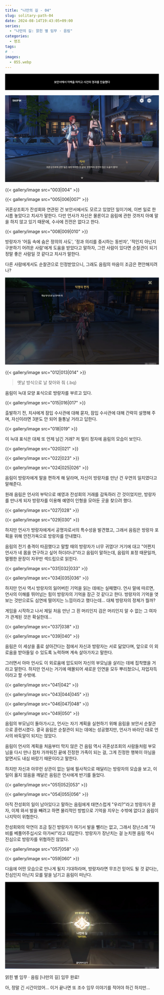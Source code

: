 ```yaml
---
title: "나만의 길 - 04"
slug: solitary-path-04
date: 2024-08-14T19:43:05+09:00
series:
  - "나만의 길: 얽힌 별 임무 · 음림"
categories:
  - 명조
tags:
#  - 
images:
  - 055.webp
---
```


![](001.webp)

![](002.webp)

{{< gallery/image src="003|004" >}}

{{< gallery/image src="005|006|007" >}}

귀혼상조회가 잔성회와 연관된 건 보안서에서도 모르고 있었던 일이기에, 이번 일로 한시름 놓았다고 치샤가 말한다. 다만 언사가 자신은 물론이고 음림에 관한 것까지 아예 말을 하지 않고 있기 때문에, 수사에 진전은 없다고 한다.

{{< gallery/image src="008|009|010" >}}

방랑자가 '어둠 속에 숨은 정의의 사도', '정과 의리를 중시하는 동반자', '적인지 아닌지 구분하기 어려운 사람'에게 도움을 받았다고 말하자, 그런 사람이 있다면 순찰관이 되기 정말 좋은 사람일 것 같다고 치샤가 말한다.

다른 사람에게서도 순찰관으로 인정받았으니, 그래도 음림의 마음이 조금은 편안해지려나?

![](011.webp)

{{< gallery/image src="012|013|014" >}}

> 옛날 방식으로 날 찾아와 줘
{.bq}

음림이 늑대 모양 표식으로 방랑자를 부르고 있다.

{{< gallery/image src="015|016|017" >}}

출발하기 전, 치샤에게 잠입 수사관에 대해 묻자, 잠입 수사관에 대해 간략히 설명해 주며, 자신이라면 3분도 안 되어 들통날 거라고 답한다.

{{< gallery/image src="018|019" >}}

이 늑대 표식은 대체 또 언제 남긴 거래? 저 멀리 정자에 음림의 모습이 보인다.

{{< gallery/image src="020|021" >}}

{{< gallery/image src="022|023" >}}

{{< gallery/image src="024|025|026" >}}

음림이 방랑자에게 말을 편하게 해 달라며, 자신이 방랑자를 만난 건 우연의 일치였다고 말해준다.

원래 음림은 언사의 부탁으로 예영과 잔성회의 거래를 감독하러 간 것이었지만, 방랑자를 만나게 되자 방랑자를 이용해 예영이 인형을 모아둔 곳을 찾으려 했다.

{{< gallery/image src="027|028" >}}

{{< gallery/image src="029|030" >}}

하지만 언사가 방랑자에게서 공명자로서의 특수성을 발견했고, 그래서 음림은 방랑자 포획을 위해 안전가옥으로 방랑자를 안내했다.

음림의 전기 충격이 따끔했다고 말할 때의 방랑자가 너무 귀엽다! 거기에 대고 "어쩐지 언사가 네 몸을 연구하고 싶어 하더라니!"라고 음림이 말하는데, 음림의 표정 때문일까, 멀쩡한 문장이 자꾸만 섹드립으로 읽힌다.

{{< gallery/image src="031|032|033" >}}

{{< gallery/image src="034|035|036" >}}

하지만 언사 역시 방랑자의 잃어버린 기억을 읽는 데에는 실패했다. 언사 말에 따르면, 언사의 이해를 뛰어넘는 힘이 방랑자의 기억을 잠근 것 같다고 한다. 방랑자의 기억을 엿보는 것만으로도 심연에 떨어지는 느낌이라고 했다는데... 대체 방랑자의 정체가 뭘까?

게임을 시작하고 나서 제일 처음 만난 그 흰 머리인지 검은 머리인지 알 수 없는 그 여자가 관계된 것은 확실한데...

{{< gallery/image src="037|038" >}}

{{< gallery/image src="039|040" >}}

음림은 이 세상을 홀로 살아간다는 점에서 자신과 방랑자는 서로 닮았다며, 앞으로 이 외로움을 받아들일 수 있도록 노력하며 계속 살아가자고 말한다.

그러면서 아마 언사도 이 외로움에 압도되어 자신의 부모님을 살리는 데에 집착했을 거라고 말한다. 하지만 언사는 거기에 매몰되어 새로운 인연을 모두 뿌리쳤으니, 자업자득이라고 할 수밖에.

{{< gallery/image src="041|042" >}}

{{< gallery/image src="043|044|045" >}}

{{< gallery/image src="046|047|048" >}}

{{< gallery/image src="049|050" >}}

음림의 부모님이 돌아가시고, 언사는 자기 계획을 실현하기 위해 음림을 보안서 순찰관으로 훈련시켰다. 결국 음림은 순찰관이 되는 데에는 성공했지만, 언사가 바라던 대로 언사의 바둑알이 되지는 않았다.

음림이 언사의 계획을 처음부터 막지 않은 건 음림 역시 귀혼상조회의 사람들처럼 부모님을 다시 만나 점차 가까워진 끝에 진정한 가족이 되는 걸, 그게 진정한 행복이 아님을 알면서도 내심 바랐기 때문이라고 말한다.

하지만 자신과 아무런 상관이 없는 일에 필사적으로 매달리는 방랑자의 모습을 보고, 이 일이 옳지 않음을 깨달은 음림은 언사에게 반기를 들었다.

{{< gallery/image src="051|052|053" >}}

{{< gallery/image src="054|055|056" >}}

아직 잔성회의 일이 남아있다고 말하는 음림에게 태연스럽게 "우리?"라고 방랑자가 묻자, 이제 와서 발을 빼려고 하면 물리적인 방법으로 기억을 지우는 수밖에 없다고 음림이 나지막이 위협한다.

잔성회와의 악연이 조금 질긴 방랑자가 여기서 발을 뺄리는 없고, 그래서 장난스레 "자비를 베풀어주십시오 아가씨!"라고 대답한다. 방랑자가 장난치는 걸 눈치챈 음림 역시 진심으로 방랑자를 위협하진 않았다.

{{< gallery/image src="057|058" >}}

{{< gallery/image src="059|060" >}}

다음에 어떤 모습으로 만나게 될지 기대하라며, 방랑자라면 무조건 믿어도 될 것 같다는, 진심인지 아닌지 모를 말을 남기고 음림이 떠난다.

![](061.webp)

얽힌 별 임무 · 음림 \[나만의 길\] 임무 완료!

아, 정말 긴 시간이었어... 이거 끝나면 또 조수 임무 이야기를 적어야 하긴 하지만...
